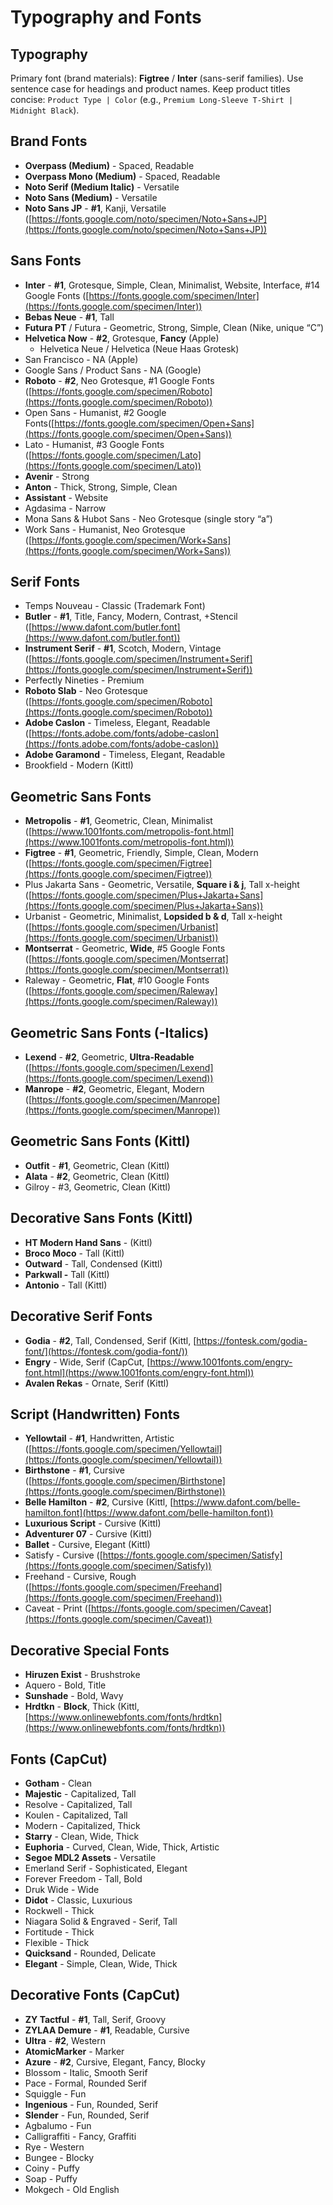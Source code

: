 # Typography and Fonts

## Typography

Primary font (brand materials): **Figtree** / **Inter** (sans-serif families). Use sentence case for headings and product names. Keep product titles concise: `Product Type | Color` (e.g., `Premium Long-Sleeve T-Shirt | Midnight Black`).

## Brand Fonts

* **Overpass (Medium)** \- Spaced, Readable
* **Overpass Mono (Medium)** \- Spaced, Readable
* **Noto Serif (Medium Italic)** \- Versatile
* **Noto Sans (Medium)** \- Versatile
* **Noto Sans JP** \- **\#1**, Kanji, Versatile ([https://fonts.google.com/noto/specimen/Noto+Sans+JP](https://fonts.google.com/noto/specimen/Noto+Sans+JP))

## Sans Fonts

* **Inter** \- **\#1**, Grotesque, Simple, Clean, Minimalist, Website, Interface, \#14 Google Fonts ([https://fonts.google.com/specimen/Inter](https://fonts.google.com/specimen/Inter))
* **Bebas Neue** \- **\#1**, Tall
* **Futura PT** / Futura \- Geometric, Strong, Simple, Clean (Nike, unique “C”)
* **Helvetica Now** \- **\#2**, Grotesque, **Fancy** (Apple)
  * Helvetica Neue / Helvetica (Neue Haas Grotesk)
* San Francisco \- NA (Apple)
* Google Sans / Product Sans \- NA (Google)
* **Roboto** \- **\#2**, Neo Grotesque, \#1 Google Fonts ([https://fonts.google.com/specimen/Roboto](https://fonts.google.com/specimen/Roboto))
* Open Sans \- Humanist, \#2 Google Fonts([https://fonts.google.com/specimen/Open+Sans](https://fonts.google.com/specimen/Open+Sans))
* Lato \- Humanist, \#3 Google Fonts ([https://fonts.google.com/specimen/Lato](https://fonts.google.com/specimen/Lato))
* **Avenir** \- Strong
* **Anton** \- Thick, Strong, Simple, Clean
* **Assistant** \- Website
* Agdasima \- Narrow
* Mona Sans & Hubot Sans \- Neo Grotesque (single story “a”)
* Work Sans \- Humanist, Neo Grotesque ([https://fonts.google.com/specimen/Work+Sans](https://fonts.google.com/specimen/Work+Sans))

## Serif Fonts

* Temps Nouveau \- Classic (Trademark Font)  
* **Butler** \- **\#1**, Title, Fancy, Modern, Contrast, \+Stencil ([https://www.dafont.com/butler.font](https://www.dafont.com/butler.font))  
* **Instrument Serif** \- **\#1**, Scotch, Modern, Vintage ([https://fonts.google.com/specimen/Instrument+Serif](https://fonts.google.com/specimen/Instrument+Serif))  
* Perfectly Nineties \- Premium  
* **Roboto Slab** \- Neo Grotesque ([https://fonts.google.com/specimen/Roboto](https://fonts.google.com/specimen/Roboto))  
* **Adobe Caslon** \- Timeless, Elegant, Readable ([https://fonts.adobe.com/fonts/adobe-caslon](https://fonts.adobe.com/fonts/adobe-caslon))  
* **Adobe Garamond** \- Timeless, Elegant, Readable  
* Brookfield \- Modern (Kittl)

## Geometric Sans Fonts

* **Metropolis** \- **\#1**, Geometric, Clean, Minimalist ([https://www.1001fonts.com/metropolis-font.html](https://www.1001fonts.com/metropolis-font.html))  
* **Figtree** \- **\#1**, Geometric, Friendly, Simple, Clean, Modern ([https://fonts.google.com/specimen/Figtree](https://fonts.google.com/specimen/Figtree))  
* Plus Jakarta Sans \- Geometric, Versatile, **Square i & j**, Tall x-height ([https://fonts.google.com/specimen/Plus+Jakarta+Sans](https://fonts.google.com/specimen/Plus+Jakarta+Sans))  
* Urbanist \- Geometric, Minimalist, **Lopsided b & d**, Tall x-height ([https://fonts.google.com/specimen/Urbanist](https://fonts.google.com/specimen/Urbanist))  
* **Montserrat** \- Geometric, **Wide**, \#5 Google Fonts ([https://fonts.google.com/specimen/Montserrat](https://fonts.google.com/specimen/Montserrat))  
* Raleway \- Geometric, **Flat**, \#10 Google Fonts ([https://fonts.google.com/specimen/Raleway](https://fonts.google.com/specimen/Raleway))

## Geometric Sans Fonts (-Italics)

* **Lexend** \- **\#2**, Geometric, **Ultra-Readable** ([https://fonts.google.com/specimen/Lexend](https://fonts.google.com/specimen/Lexend))  
* **Manrope** \- **\#2**, Geometric, Elegant, Modern ([https://fonts.google.com/specimen/Manrope](https://fonts.google.com/specimen/Manrope))

## Geometric Sans Fonts (Kittl)

* **Outfit** \- **\#1**, Geometric, Clean (Kittl)  
* **Alata** \- **\#2**, Geometric, Clean (Kittl)  
* Gilroy \- \#3, Geometric, Clean (Kittl)

## Decorative Sans Fonts (Kittl)

* **HT Modern Hand Sans** \- (Kittl)  
* **Broco Moco** \- Tall (Kittl)  
* **Outward** \- Tall, Condensed (Kittl)  
* **Parkwall \-** Tall (Kittl)  
* **Antonio** \- Tall (Kittl)

## Decorative Serif Fonts

* **Godia** \- **\#2**, Tall, Condensed, Serif (Kittl, [https://fontesk.com/godia-font/](https://fontesk.com/godia-font/))  
* **Engry** \- Wide, Serif (CapCut, [https://www.1001fonts.com/engry-font.html](https://www.1001fonts.com/engry-font.html))  
* **Avalen Rekas** \- Ornate, Serif (Kittl)

## Script (Handwritten) Fonts

* **Yellowtail** \- **\#1**, Handwritten, Artistic ([https://fonts.google.com/specimen/Yellowtail](https://fonts.google.com/specimen/Yellowtail))  
* **Birthstone** \- **\#1**, Cursive ([https://fonts.google.com/specimen/Birthstone](https://fonts.google.com/specimen/Birthstone))  
* **Belle Hamilton** \- **\#2**, Cursive (Kittl, [https://www.dafont.com/belle-hamilton.font](https://www.dafont.com/belle-hamilton.font))  
* **Luxurious Script** \- Cursive (Kittl)  
* **Adventurer 07** \- Cursive (Kittl)  
* **Ballet** \- Cursive, Elegant (Kittl)  
* Satisfy \- Cursive ([https://fonts.google.com/specimen/Satisfy](https://fonts.google.com/specimen/Satisfy))  
* Freehand \- Cursive, Rough ([https://fonts.google.com/specimen/Freehand](https://fonts.google.com/specimen/Freehand))  
* Caveat \- Print ([https://fonts.google.com/specimen/Caveat](https://fonts.google.com/specimen/Caveat))

## Decorative Special Fonts

* **Hiruzen Exist** \- Brushstroke  
* Aquero \- Bold, Title  
* **Sunshade** \- Bold, Wavy  
* **Hrdtkn** \- **Block**, Thick (Kittl, [https://www.onlinewebfonts.com/fonts/hrdtkn](https://www.onlinewebfonts.com/fonts/hrdtkn))

## Fonts (CapCut)

* **Gotham** \- Clean  
* **Majestic** \- Capitalized, Tall  
* Resolve \- Capitalized, Tall  
* Koulen \- Capitalized, Tall  
* Modern \- Capitalized, Thick  
* **Starry** \- Clean, Wide, Thick  
* **Euphoria** \- Curved, Clean, Wide, Thick, Artistic  
* **Segoe MDL2 Assets** \- Versatile  
* Emerland Serif \- Sophisticated, Elegant  
* Forever Freedom \- Tall, Bold  
* Druk Wide \- Wide  
* **Didot** \- Classic, Luxurious  
* Rockwell \- Thick  
* Niagara Solid & Engraved \- Serif, Tall  
* Fortitude \- Thick  
* Flexible \- Thick  
* **Quicksand** \- Rounded, Delicate  
* **Elegant** \- Simple, Clean, Wide, Thick

## Decorative Fonts (CapCut)

* **ZY Tactful** \- **\#1**, Tall, Serif, Groovy  
* **ZYLAA Demure** \- **\#1**, Readable, Cursive  
* **Ultra** \- **\#2**, Western  
* **AtomicMarker** \- Marker  
* **Azure** \- **\#2**, Cursive, Elegant, Fancy, Blocky  
* Blossom \- Italic, Smooth Serif  
* Pace \- Formal, Rounded Serif  
* Squiggle \- Fun  
* **Ingenious** \- Fun, Rounded, Serif  
* **Slender** \- Fun, Rounded, Serif  
* Agbalumo \- Fun  
* Calligraffiti \- Fancy, Graffiti  
* Rye \- Western  
* Bungee \- Blocky  
* Coiny \- Puffy  
* Soap \- Puffy  
* Mokgech \- Old English
